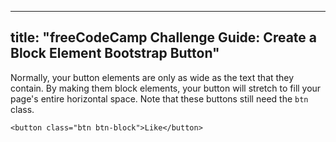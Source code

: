 
---
title: "freeCodeCamp Challenge Guide: Create a Block Element Bootstrap Button"
---

Normally, your button elements are only as wide as the text that they contain. By making them block elements, your button will stretch to fill your page's entire horizontal space. Note that these buttons still need the `btn` class.

    <button class="btn btn-block">Like</button>
